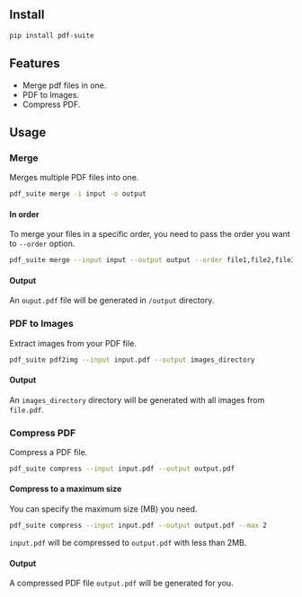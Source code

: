 ## Install
```bash
pip install pdf-suite
```

## Features
- Merge pdf files in one.
- PDF to Images.
- Compress PDF.

## Usage

### Merge
Merges multiple PDF files into one.

```bash
pdf_suite merge -i input -o output
```

#### In order
To merge your files in a specific order, you need to pass the order you want to `--order` option.

```bash
pdf_suite merge --input input --output output --order file1,file2,file3
```

#### Output
An `ouput.pdf` file will be generated in `/output` directory.

### PDF to Images
Extract images from your PDF file.

```bash
pdf_suite pdf2img --input input.pdf --output images_directory
```

#### Output
An `images_directory` directory will be generated with all images from `file.pdf`.

### Compress PDF
Compress a PDF file.

```bash
pdf_suite compress --input input.pdf --output output.pdf
```

#### Compress to a maximum size
You can specify the maximum size (MB) you need.

```bash
pdf_suite compress --input input.pdf --output output.pdf --max 2
```

`input.pdf` will be compressed to `output.pdf` with less than 2MB.

#### Output
A compressed PDF file `output.pdf` will be generated for you.
